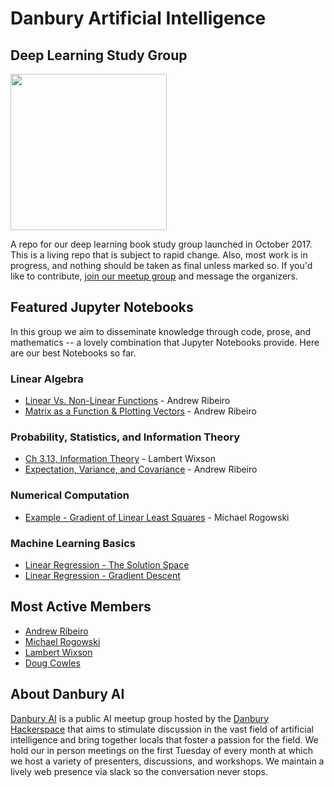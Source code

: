 # Danbury Artificial Intelligence
## Deep Learning Study Group
<img src="dai.png" width="250">

A repo for our deep learning book study group launched in October 2017. This is a living repo that is subject to rapid change. Also, most work is in progress, and nothing should be taken as final unless marked so. If you'd like to contribute, [join our meetup group]((https://www.meetup.com/DanburyAI/)) and message the organizers.

## Featured Jupyter Notebooks
In this group we aim to disseminate knowledge through code, prose, and mathematics -- a lovely combination that Jupyter Notebooks provide. Here are our best Notebooks so far.
### Linear Algebra
* [Linear Vs. Non-Linear Functions](/Notebooks/MemberNBS/LinearAlgebra/Linear%20Vs.%20Non-Linear%20Functions.ipynb) - Andrew Ribeiro
* [Matrix as a Function & Plotting Vectors](/Notebooks/MemberNBS/LinearAlgebra/Matrix%20as%20a%20Function%20%26%20Plotting%20Vectors.ipynb) - Andrew Ribeiro

### Probability, Statistics, and Information Theory
* [Ch 3.13, Information Theory](/Notebooks/MemberNBS/ProbabilityAndStats/3_13_information_theory.ipynb) - Lambert Wixson
* [Expectation, Variance, and Covariance](/Notebooks/MemberNBS/ProbabilityAndStats/Expectation%2C%20Variance%2C%20and%20Covariance.ipynb) - Andrew Ribeiro

### Numerical Computation
* [Example - Gradient of Linear Least Squares](/Notebooks/MemberNBS/NumericalComputation/Example%20-%20Gradient%20of%20Linear%20Least%20Squares.ipynb) - Michael Rogowski

### Machine Learning Basics
* [Linear Regression - The Solution Space](/Notebooks/MemberNBS/MachineLearningBasics/Linear%20Regression%20-%20The%20Solution%20Space.ipynb)
* [Linear Regression - Gradient Descent](/Notebooks/MemberNBS/MachineLearningBasics/Linear%20Regression%20-%20Gradient%20Descent.ipynb)

## Most Active Members
* [Andrew Ribeiro](http://andrewrib.com/)
* [Michael Rogowski](https://www.linkedin.com/in/michael-rogowski-23998495/)
* [Lambert Wixson](https://www.linkedin.com/in/lambert-wixson-57b567/)
* [Doug Cowles](https://www.linkedin.com/in/douglascowles/)

## About Danbury AI
[Danbury AI](https://www.meetup.com/DanburyAI/) is a public AI meetup group hosted by the [Danbury Hackerspace](https://danburyhackerspace.com/) that aims to stimulate discussion in the vast field of artificial intelligence and bring together locals that foster a passion for the field. We hold our in person meetings on the first Tuesday of every month at which we host a variety of presenters, discussions, and workshops. We maintain a lively web presence via slack so the conversation never stops.
